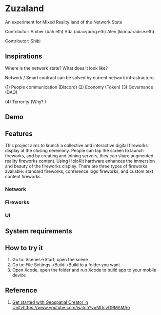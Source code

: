 # Zuzaland


An experiment for Mixed Reality land of the Network State

Contributor: 
Amber (bah.eth)
Ada (adacyborg.eth)
Alen (kirinparadise.eth)


Contributor: 
Shibi


## Inspirations  

Where is the network state?
What does it look like? 

Network / Smart contract can be solved by current network infrastructure. 

(1) People communication  (Discord)
(2) Economy  (Token) 
(3) Governance (DAO)

(4) Terrority (Why? )

## Demo

## Features
This project aims to launch a collective and interactive digital fireworks display at the closing ceremony. People can tap the screen to launch fireworks, and by creating and joining servers, they can share augmented reality fireworks content. Using HoloKit hardware enhances the immersion and beauty of the fireworks display. There are three types of fireworks available: standard fireworks, conference logo fireworks, and custom text content fireworks.
### Network

### Fireworks

### UI

## System requirements

## How to try it
1. Go to: Scenes→Start, open the scene
2. Go to: File Settings→Build→Build to a folder you want
3. Open Xcode, open the folder and run Xcode to build app to your mobile device

## Reference
1. [Get started with Geospatial Creator in Unity](https://www.youtube.com/watch?v=MDcyG9MAMAo)https://www.youtube.com/watch?v=MDcyG9MAMAo
